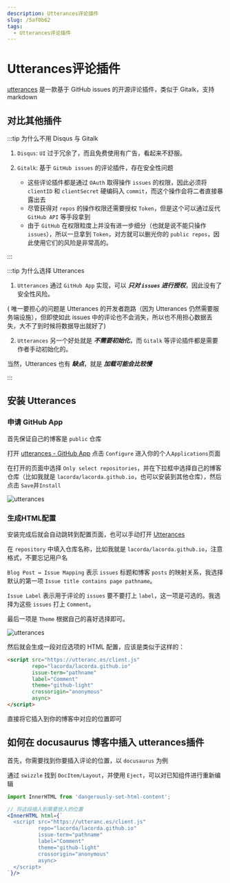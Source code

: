 ```yaml
---
description: Utterances评论插件
slug: /5af0b62
tags: 
  - Utterances评论插件
---
```


# Utterances评论插件

[utterances](https://utteranc.es/) 是一款基于 GitHub issues 的开源评论插件，类似于 Gitalk，支持 markdown

## 对比其他插件

:::tip 为什么不用 Disqus 与 Gitalk

1. `Disqus`: `UI` 过于冗余了，而且免费使用有广告，看起来不舒服。

2. `Gitalk`: 基于 `GitHub issues` 的评论插件，存在安全性问题
   - 这些评论插件都是通过 `OAuth` 取得操作 `issues` 的权限，因此必须将 `clientID` 和 `clientSecret` 硬编码入 `commit`，而这个操作会将二者直接暴露出去
   - 尽管获得对 `repos` 的操作权限还需要授权 `Token`，但是这个可以通过反代 `GitHub API` 等手段拿到
   - 由于 `GitHub` 在权限粒度上并没有进一步细分（也就是说不能只操作 `issues`），所以一旦拿到 `Token`，对方就可以删光你的 `public repos`，因此使用它们的风险是非常高的。

:::

:::tip 为什么选择 Utterances

1. `Utterances` 通过 `GitHub App` 实现，可以 ***只对 `issues` 进行授权***，因此没有了安全性风险。

( 唯一要担心的问题是 Utterances 的开发者跑路（因为 Utterances 仍然需要服务端设施），但即使如此 issues 中的评论也不会消失，所以也不用担心数据丢失，大不了到时候将数据导出就好了)

2. `Utterances` 另一个好处就是 ***不需要初始化***，而 `Gitalk` 等评论插件都是需要作者手动初始化的。

当然，Utterances 也有 ***缺点***，就是 ***加载可能会比较慢***

:::

## 安装 Utterances

### 申请 GitHub App

首先保证自己的博客是 `public` 仓库

打开 [utterances - GitHub App](https://github.com/apps/utterances) 点击 `Configure` 进入你的个人`Applications`页面

在打开的页面中选择 `Only select repositories`，并在下拉框中选择自己的博客仓库（比如我就是 `lacorda/lacorda.github.io`，也可以安装到其他仓库），然后点击 `Save`并`Install`

![utterances](@site/static/blog/utterances01.png)

### 生成HTML配置

安装完成后就会自动跳转到配置页面，也可以手动打开 [Utterances](https://utteranc.es/)

在 `repository` 中填入仓库名称，比如我就是 `lacorda/lacorda.github.io`，注意格式，不要忘记用户名

`Blog Post ↔️ Issue Mapping` 表示 `issues` 标题和博客 `posts` 的映射关系，我选择默认的第一项 `Issue title contains page pathname`。

`Issue Label` 表示用于评论的 `issues` 要不要打上 `label`，这一项是可选的。我选择为这些 `issues` 打上 `Comment`。

最后一项是 `Theme` 根据自己的喜好选择即可。

![utterances](@site/static/blog/utterances02.png)

然后就会生成一段对应选项的 HTML 配置，应该是类似于这样的：

```html
<script src="https://utteranc.es/client.js"
        repo="lacorda/lacorda.github.io"
        issue-term="pathname"
        label="Comment"
        theme="github-light"
        crossorigin="anonymous"
        async>
</script>
```

直接将它插入到你的博客中对应的位置即可

## 如何在 docusaurus 博客中插入 utterances插件

首先，你需要找到你要插入评论的位置，以 `docusaurus` 为例

通过 `swizzle` 找到 `DocItem/Layout`，并使用 `Eject`，可以对已知组件进行重新编辑

```jsx title=src/theme/DocItem/Layout/index.js
import InnerHTML from 'dangerously-set-html-content';

// 将这段插入到需要放入的位置
<InnerHTML html={`
  <script src="https://utteranc.es/client.js"
          repo="lacorda/lacorda.github.io"
          issue-term="pathname"
          label="Comment"
          theme="github-light"
          crossorigin="anonymous"
          async>
  </script>
`}/>
```
